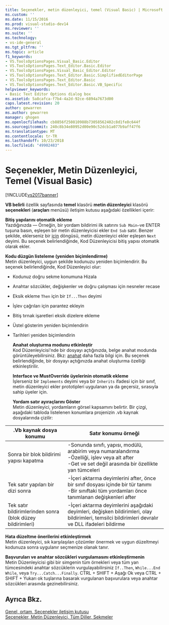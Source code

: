 ```yaml
---
title: Seçenekler, metin düzenleyici, temel (Visual Basic) | Microsoft Docs
ms.custom: ''
ms.date: 11/15/2016
ms.prod: visual-studio-dev14
ms.reviewer: ''
ms.suite: ''
ms.technology:
- vs-ide-general
ms.tgt_pltfrm: ''
ms.topic: article
f1_keywords:
- VS.ToolsOptionsPages.Visual_Basic.Editor
- VS.ToolsOptionsPages.Text_Editor.Basic.Editor
- VS.ToolsOptionsPages.Visual_Basic_Editor.Editor
- VS.ToolsOptionsPages.Text_Editor.Basic.SimplifiedEditorPage
- VS.ToolsOptionsPages.Text_Editor.Basic
- VS.ToolsOptionsPages.Text_Editor.Basic.VB_Specific
helpviewer_keywords:
- Basic Text Editor Options dialog box
ms.assetid: 5a8cafca-f7b4-4a2d-92ce-6894a7673d00
caps.latest.revision: 20
author: gewarren
ms.author: gewarren
manager: ghogen
ms.openlocfilehash: cb8856f250810988b73058562402c8d1fe8c644f
ms.sourcegitcommit: 240c8b34e80952d00e90c52dcb1a077b9aff47f6
ms.translationtype: MT
ms.contentlocale: tr-TR
ms.lasthandoff: 10/23/2018
ms.locfileid: "49902483"
---
```

# <a name="options-text-editor-basic-visual-basic"></a>Seçenekler, Metin Düzenleyici, Temel (Visual Basic)
[!INCLUDE[vs2017banner](../../includes/vs2017banner.md)]

  
**VB belirli** özellik sayfasında **temel** klasörü **metin düzenleyici** klasörü **seçenekleri** (**araçları** menüsü) iletişim kutusu aşağıdaki özellikleri içerir:  
  
 **Bitiş yapılarını otomatik ekleme**  
 Yazdığınızda — Örneğin, bir yordam bildirimi ilk satırını `Sub Main—`ve ENTER tuşuna basın, eşleşen bir metin düzenleyicisi ekler `End Sub` satır. Benzer şekilde, eklerseniz bir [için](http://msdn.microsoft.com/library/f5fc0d51-67ce-4c36-9f09-31c9a91c94e9) döngüsü, metin düzenleyici ekler eşleşen `Next` deyimi. Bu seçenek belirlendiğinde, Kod Düzenleyicisi bitiş yapısı otomatik olarak ekler.  
  
 **Kodu düzgün listeleme (yeniden biçimlendirme)**  
 Metin düzenleyici, uygun şekilde kodunuzu yeniden biçimlendirir. Bu seçenek belirlendiğinde, Kod Düzenleyici olur:  
  
- Kodunuz doğru sekme konumuna Hizala  
  
- Anahtar sözcükler, değişkenler ve doğru çalışması için nesneler recase  
  
- Eksik ekleme `Then` için bir `If...Then` deyimi  
  
- İşlev çağrıları için parantez ekleyin  
  
- Bitiş tırnak işaretleri eksik dizelere ekleme  
  
- Üstel gösterim yeniden biçimlendirin  
  
- Tarihleri yeniden biçimlendirin  
  
  **Anahat oluşturma modunu etkinleştir**  
  Kod Düzenleyicisi'nde bir dosyayı açtığınızda, belge anahat modunda görüntüleyebilirsiniz. Bkz: [anahat](../../ide/outlining.md) daha fazla bilgi için. Bu seçenek belirlendiğinde, bir dosyayı açtığınızda anahat oluşturma özelliği etkinleştirilir.  
  
  **Interface ve MustOverride üyelerinin otomatik ekleme**  
  İşlerseniz bir `Implements` deyimi veya bir `Inherits` ifadesi için bir sınıf, metin düzenleyici ekler prototipleri uygulanan ya da geçersiz, sırasıyla sahip üyeler için.  
  
  **Yordam satır ayıraçlarını Göster**  
  Metin düzenleyici, yordamların görsel kapsamını belirtir. Bir çizgi, aşağıdaki tabloda listelenen konumlara projenizin .vb kaynak dosyalarında çizilir:  
  
|.Vb kaynak dosya konumu|Satır konumu örneği|  
|---------------------------------|------------------------------|  
|Sonra bir blok bildirimi yapısı kapatma|-Sonunda sınıfı, yapısı, modülü, arabirim veya numaralandırma<br />-Özelliği, işlev veya alt after<br />-Get ve set değil arasında bir özellikte yan tümceleri|  
|Tek satır yapıları bir dizi sonra|-İçeri aktarma deyimlerini after, önce bir sınıf dosyası içinde bir tür tanımı<br />-Bir sınıftaki tüm yordamları önce tanımlanan değişkenleri after|  
|Tek satır bildirimlerinden sonra (blok düzey bildirimleri)|-İçeri aktarma deyimlerini aşağıdaki deyimleri, değişken bildirimleri, olay bildirimleri, temsilci bildirimleri devralır ve DLL ifadeleri bildirme|  
  
 **Hata düzeltme önerilerini etkinleştirmek**  
 Metin düzenleyici, sık karşılaşılan çözümler önermek ve uygun düzeltmeyi kodunuza sonra uygulanır seçmenize olanak tanır.  
  
 **Başvuruları ve anahtar sözcükleri vurgulamasını etkinleştirmenin**  
 Metin Düzenleyicisi gibi bir simgenin tüm örnekleri veya tüm yan tümcesindeki anahtar sözcüklerin vurgulayabilirsiniz `If..Then`, `While...End While`, veya `Try...Catch...Finally`. CTRL + SHIFT + Aşağı Ok veya CTRL + SHIFT + Yukarı ok tuşlarına basarak vurgulanan başvurulara veya anahtar sözcükleri arasında gezinebilirsiniz.  
  
## <a name="see-also"></a>Ayrıca Bkz.  
 [Genel, ortam, Seçenekler iletişim kutusu](../../ide/reference/general-environment-options-dialog-box.md)   
 [Seçenekler, Metin Düzenleyici, Tüm Diller, Sekmeler](../../ide/reference/options-text-editor-all-languages-tabs.md)



